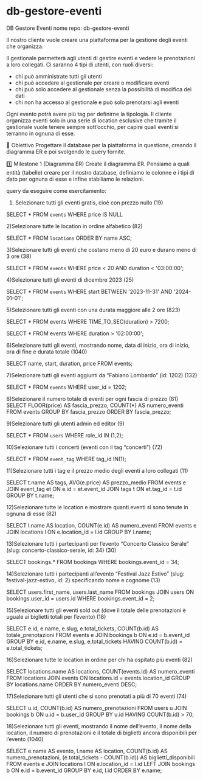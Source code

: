# db-gestore-eventi

DB Gestore Eventi
nome repo: db-gestore-eventi

Il nostro cliente vuole creare una  piattaforma per la gestione degli eventi che organizza.

Il gestionale permetterà agli utenti di gestire eventi  e vedere le prenotazioni a loro collegati. 
Ci saranno 4 tipi di utenti, con ruoli diversi: 
- chi può amministrate tutti gli utenti
- chi può accedere al gestionale per creare o modificare eventi
- chi può solo accedere al gestionale senza la possibilità di modifica dei dati
- chi non ha accesso al gestionale e può solo prenotarsi agli eventi

Ogni evento potrà avere più tag  per definirne la tipologia.
Il cliente organizza eventi solo in una serie di location esclusive che tramite il gestionale vuole tenere sempre sott’occhio, per capire quali eventi si terranno in ognuna di esse.

🎯 Obiettivo
Progettare il database per la piattaforma in questione, creando il diagramma ER  e poi svolgendo le query fornite.

1️⃣ Milestone 1 (Diagramma ER)
Create il diagramma ER. Pensiamo a quali entità (tabelle) creare per il nostro database, definiamo le colonne e i tipi di dato per ognuna di esse e infine stabiliamo le relazioni.


query da eseguire come esercitamento:

1) Selezionare tutti gli eventi gratis, cioè con prezzo nullo (19)

 SELECT * FROM `events` WHERE price IS NULL

2)Selezionare tutte le location in ordine alfabetico (82)

SELECT * FROM `locations` ORDER BY name ASC;

3)Selezionare tutti gli eventi che costano meno di 20 euro e durano meno di 3 ore (38)

SELECT * FROM `events` WHERE price < 20 AND duration < '03:00:00';

4)Selezionare tutti gli eventi di dicembre 2023 (25)

SELECT * FROM `events` WHERE start BETWEEN '2023-11-31' AND '2024-01-01';

5)Selezionare tutti gli eventi con una durata maggiore alle 2 ore (823)

SELECT * FROM events WHERE TIME_TO_SEC(duration) > 7200; 

SELECT * FROM events WHERE duration > '02:00:00';

6)Selezionare tutti gli eventi, mostrando nome, data di inizio, ora di inizio, ora di fine e
durata totale (1040)

SELECT name, start, duration, price FROM events;

7)Selezionare tutti gli eventi aggiunti da “Fabiano Lombardo” (id: 1202) (132)

SELECT * FROM `events` WHERE user_id = 1202;

8)Selezionare il numero totale di eventi per ogni fascia di prezzo (81)
SELECT 
    FLOOR(price) AS fascia_prezzo, 
    COUNT(*) AS numero_eventi
FROM events
GROUP BY fascia_prezzo
ORDER BY fascia_prezzo;

9)Selezionare tutti gli utenti admin ed editor (9)

SELECT * FROM `users` WHERE role_id IN (1,2);

10)Selezionare tutti i concerti (eventi con il tag “concerti”) (72)

SELECT * FROM `event_tag` WHERE tag_id IN(1);

11)Selezionare tutti i tag e il prezzo medio degli eventi a loro collegati (11)

SELECT 
    t.name AS tags, 
    AVG(e.price) AS prezzo_medio
FROM events e
JOIN event_tag et ON e.id = et.event_id
JOIN tags t ON et.tag_id = t.id
GROUP BY t.name;

12)Selezionare tutte le location e mostrare quanti eventi si sono tenute in ognuna di
esse (82)

SELECT l.name AS location, COUNT(e.id) AS numero_eventi FROM events e JOIN locations l ON e.location_id = l.id GROUP BY l.name;

13)Selezionare tutti i partecipanti per l’evento “Concerto Classico Serale” (slug:
concerto-classico-serale, id: 34) (30)

SELECT bookings.*
FROM bookings
WHERE bookings.event_id = 34;

14)Selezionare tutti i partecipanti all’evento “Festival Jazz Estivo” (slug:
festival-jazz-estivo, id: 2) specificando nome e cognome (13)

SELECT users.first_name, users.last_name FROM bookings JOIN users ON bookings.user_id = users.id WHERE bookings.event_id = 2;

15)Selezionare tutti gli eventi sold out (dove il totale delle prenotazioni è uguale ai
biglietti totali per l’evento) (18)

SELECT e.id, e.name, e.slug, e.total_tickets, COUNT(b.id) AS totale_prenotazioni
FROM events e
JOIN bookings b ON e.id = b.event_id
GROUP BY e.id, e.name, e.slug, e.total_tickets
HAVING COUNT(b.id) = e.total_tickets;

16)Selezionare tutte le location in ordine per chi ha ospitato più eventi (82)

SELECT locations.name AS locations, COUNT(events.id) AS numero_eventi FROM locations JOIN events ON locations.id = events.location_id GROUP BY locations.name ORDER BY numero_eventi DESC;

17)Selezionare tutti gli utenti che si sono prenotati a più di 70 eventi (74)

SELECT u.id, COUNT(b.id) AS numero_prenotazioni FROM users u JOIN bookings b ON u.id = b.user_id GROUP BY u.id HAVING COUNT(b.id) > 70;

18)Selezionare tutti gli eventi, mostrando il nome dell’evento, il nome della location, il
numero di prenotazioni e il totale di biglietti ancora disponibili per l’evento (1040)

SELECT 
    e.name AS evento,
    l.name AS location,
    COUNT(b.id) AS numero_prenotazioni,
    (e.total_tickets - COUNT(b.id)) AS biglietti_disponibili
FROM events e
JOIN locations l ON e.location_id = l.id
LEFT JOIN bookings b ON e.id = b.event_id
GROUP BY e.id, l.id
ORDER BY e.name;